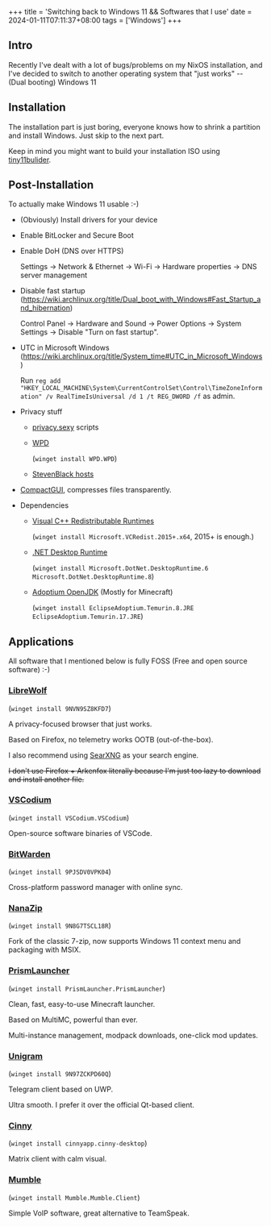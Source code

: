 +++
title = 'Switching back to Windows 11 && Softwares that I use'
date = 2024-01-11T07:11:37+08:00
tags = ['Windows']
+++

## Intro

Recently I've dealt with a lot of bugs/problems on my NixOS installation, and I've decided to switch to another operating system that "just works" -- (Dual booting) Windows 11

## Installation

The installation part is just boring, everyone knows how to shrink a partition and install Windows. Just skip to the next part.

Keep in mind you might want to build your installation ISO using [tiny11bulider](https://github.com/ntdevlabs/tiny11builder).

## Post-Installation

To actually make Windows 11 usable :-)

- (Obviously) Install drivers for your device

- Enable BitLocker and Secure Boot

- Enable DoH (DNS over HTTPS)

  Settings -> Network & Ethernet -> Wi-Fi -> Hardware properties -> DNS server management

- Disable fast startup (https://wiki.archlinux.org/title/Dual_boot_with_Windows#Fast_Startup_and_hibernation)

  Control Panel -> Hardware and Sound -> Power Options -> System Settings -> Disable "Turn on fast startup".

- UTC in Microsoft Windows (https://wiki.archlinux.org/title/System_time#UTC_in_Microsoft_Windows)

  Run `reg add "HKEY_LOCAL_MACHINE\System\CurrentControlSet\Control\TimeZoneInformation" /v RealTimeIsUniversal /d 1 /t REG_DWORD /f` as admin.

- Privacy stuff

  - [privacy.sexy](privacy.sexy) scripts

  - [WPD](https://wpd.app/)

    (`winget install WPD.WPD`)

  - [StevenBlack hosts](https://github.com/StevenBlack/hosts)

- [CompactGUI](https://github.com/IridiumIO/CompactGUI), compresses files transparently.

- Dependencies

  - [Visual C++ Redistributable Runtimes](https://learn.microsoft.com/en-US/cpp/windows/latest-supported-vc-redist?view=msvc-170#visual-studio-2015-2017-2019-and-2022)

    (`winget install Microsoft.VCRedist.2015+.x64`, 2015+ is enough.)

  - [.NET Desktop Runtime](https://dotnet.microsoft.com/en-us/download/dotnet)

    (`winget install Microsoft.DotNet.DesktopRuntime.6 Microsoft.DotNet.DesktopRuntime.8`)

  - [Adoptium OpenJDK](https://adoptium.net/download) (Mostly for Minecraft)

    (`winget install EclipseAdoptium.Temurin.8.JRE EclipseAdoptium.Temurin.17.JRE`)

## Applications

All software that I mentioned below is fully FOSS (Free and open source software) :-)

### [LibreWolf](https://librewolf.net/)

(`winget install 9NVN9SZ8KFD7`)

A privacy-focused browser that just works.

Based on Firefox, no telemetry works OOTB (out-of-the-box).

I also recommend using [SearXNG](https://github.com/searxng/searxng) as your search engine.

~~I don't use Firefox + Arkenfox literally because I'm just too lazy to download and install another file.~~

### [VSCodium](https://vscodium.com/)

(`winget install VSCodium.VSCodium`)

Open-source software binaries of VSCode.

### [BitWarden](https://bitwarden.com/)

(`winget install 9PJSDV0VPK04`)

Cross-platform password manager with online sync.

### [NanaZip](https://github.com/M2Team/NanaZip)

(`winget install 9N8G7TSCL18R`)

Fork of the classic 7-zip, now supports Windows 11 context menu and packaging with MSIX.

### [PrismLauncher](https://prismlauncher.org/)

(`winget install PrismLauncher.PrismLauncher`)

Clean, fast, easy-to-use Minecraft launcher.

Based on MultiMC, powerful than ever.

Multi-instance management, modpack downloads, one-click mod updates.

### [Unigram](https://github.com/UnigramDev/Unigram)

(`winget install 9N97ZCKPD60Q`)

Telegram client based on UWP.

Ultra smooth. I prefer it over the official Qt-based client.

### [Cinny](https://cinny.in/)

(`winget install cinnyapp.cinny-desktop`)

Matrix client with calm visual.

### [Mumble](https://www.mumble.info/)

(`winget install Mumble.Mumble.Client`)

Simple VoIP software, great alternative to TeamSpeak.
